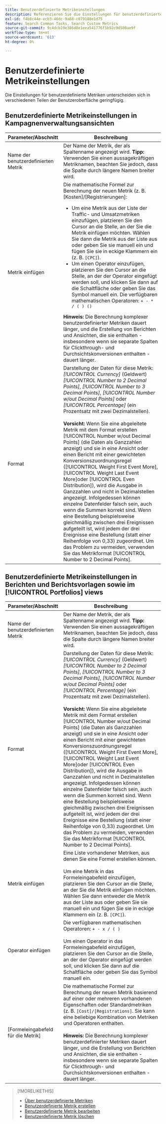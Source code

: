 ```yaml
---
title: Benutzerdefinierte Metrikeinstellungen
description: Referenzieren Sie die Einstellungen für benutzerdefinierte Metriken, die aus Standardmetriken berechnet werden.
exl-id: f4b8c44e-ecb3-46dc-9a68-c079188e1d75
feature: Search Common Tasks, Search Custom Metrics
source-git-commit: 9c4dcb19e386d8e1eea541776f5b92c9d500ae9f
workflow-type: tm+mt
source-wordcount: '613'
ht-degree: 0%

---
```


# Benutzerdefinierte Metrikeinstellungen

Die Einstellungen für benutzerdefinierte Metriken unterscheiden sich in verschiedenen Teilen der Benutzeroberfläche geringfügig.

## Benutzerdefinierte Metrikeinstellungen in Kampagnenverwaltungsansichten

| Parameter/Abschnitt | Beschreibung |
|----|----|
| Name der benutzerdefinierten Metrik | Der Name der Metrik, der als Spaltenname angezeigt wird. <b>Tipp:</b> Verwenden Sie einen aussagekräftigen Metriknamen, beachten Sie jedoch, dass die Spalte durch längere Namen breiter wird. |
| Metrik einfügen | Die mathematische Formel zur Berechnung der neuen Metrik (z. B. [Kosten]/[Registrierungen]:<ul><li>Um eine Metrik aus der Liste der Traffic- und Umsatzmetriken einzufügen, platzieren Sie den Cursor an die Stelle, an der Sie die Metrik einfügen möchten. Wählen Sie dann die Metrik aus der Liste aus oder geben Sie sie manuell ein und fügen Sie sie in eckige Klammern ein (z. B. `[CPC]`).</li><li>Um einen Operator einzufügen, platzieren Sie den Cursor an die Stelle, an der der Operator eingefügt werden soll, und klicken Sie dann auf die Schaltfläche oder geben Sie das Symbol manuell ein. Die verfügbaren mathematischen Operatoren: `+ - * / ( ) ()`</li></ul><b>Hinweis:</b> Die Berechnung komplexer benutzerdefinierter Metriken dauert länger, und die Erstellung von Berichten und Ansichten, die sie enthalten - insbesondere wenn sie separate Spalten für Clickthrough- und Durchsichtskonversionen enthalten - dauert länger. |
| Format | Darstellung der Daten für diese Metrik: *[!UICONTROL Currency]* (Geldwert) *[!UICONTROL Number to 2 Decimal Points]*, *[!UICONTROL Number to 3 Decimal Points]*, *[!UICONTROL Number w/out Decimal Points]* oder *[!UICONTROL Percentage]* (ein Prozentsatz mit zwei Dezimalstellen).<br><br><b>Vorsicht:</b> Wenn Sie eine abgeleitete Metrik mit dem Format erstellen [!UICONTROL Number w/out Decimal Points] (die Daten als Ganzzahlen anzeigt) und sie in eine Ansicht oder einen Bericht mit einer gewichteten Konversionszuordnungsregel ([!UICONTROL Weight First Event More], [!UICONTROL Weight Last Event More]oder [!UICONTROL Even Distribution]), wird die Ausgabe in Ganzzahlen und nicht in Dezimalstellen angezeigt. Infolgedessen können einzelne Datenfelder falsch sein, auch wenn die Summen korrekt sind. Wenn eine Bestellung beispielsweise gleichmäßig zwischen drei Ereignissen aufgeteilt ist, wird jedem der drei Ereignisse eine Bestellung (statt einer Reihenfolge von 0,33) zugeordnet. Um das Problem zu vermeiden, verwenden Sie das Metrikformat [!UICONTROL Number to 2 Decimal Points]. |

## Benutzerdefinierte Metrikeinstellungen in Berichten und Berichtsvorlagen sowie im [!UICONTROL Portfolios] views

| Parameter/Abschnitt | Beschreibung |
|----|----|
| Name der benutzerdefinierten Metrik | Der Name der Metrik, der als Spaltenname angezeigt wird. <b>Tipp:</b> Verwenden Sie einen aussagekräftigen Metriknamen, beachten Sie jedoch, dass die Spalte durch längere Namen breiter wird. |
| Format | Darstellung der Daten für diese Metrik: *[!UICONTROL Currency]* (Geldwert) *[!UICONTROL Number to 2 Decimal Points]*, *[!UICONTROL Number to 3 Decimal Points]*, *[!UICONTROL Number w/out Decimal Points]* oder *[!UICONTROL Percentage]* (ein Prozentsatz mit zwei Dezimalstellen).<br><br><b>Vorsicht:</b> Wenn Sie eine abgeleitete Metrik mit dem Format erstellen [!UICONTROL Number w/out Decimal Points] (die Daten als Ganzzahlen anzeigt) und sie in eine Ansicht oder einen Bericht mit einer gewichteten Konversionszuordnungsregel ([!UICONTROL Weight First Event More], [!UICONTROL Weight Last Event More]oder [!UICONTROL Even Distribution]), wird die Ausgabe in Ganzzahlen und nicht in Dezimalstellen angezeigt. Infolgedessen können einzelne Datenfelder falsch sein, auch wenn die Summen korrekt sind. Wenn eine Bestellung beispielsweise gleichmäßig zwischen drei Ereignissen aufgeteilt ist, wird jedem der drei Ereignisse eine Bestellung (statt einer Reihenfolge von 0,33) zugeordnet. Um das Problem zu vermeiden, verwenden Sie das Metrikformat [!UICONTROL Number to 2 Decimal Points]. |
| Metrik einfügen | Eine Liste vorhandener Metriken, aus denen Sie eine Formel erstellen können.<br><br>Um eine Metrik in das Formeleingabefeld einzufügen, platzieren Sie den Cursor an die Stelle, an der Sie die Metrik einfügen möchten. Wählen Sie dann entweder die Metrik aus der Liste aus oder geben Sie sie manuell ein und fügen Sie sie in eckige Klammern ein (z. B. `[CPC]`). |
| Operator einfügen | Die verfügbaren mathematischen Operatoren: `+ - x / ( )`<br><br>Um einen Operator in das Formeleingabefeld einzufügen, platzieren Sie den Cursor an die Stelle, an der der Operator eingefügt werden soll, und klicken Sie dann auf die Schaltfläche oder geben Sie das Symbol manuell ein. |
| [Formeleingabefeld für die Metrik] | Die mathematische Formel zur Berechnung der neuen Metrik basierend auf einer oder mehreren vorhandenen Eigenschaften oder Standardmetriken (z. B. `[Cost]/[Registrations]`. Sie kann eine beliebige Kombination von Metriken und Operatoren enthalten.<br><br><b>Hinweis:</b> Die Berechnung komplexer benutzerdefinierter Metriken dauert länger, und die Erstellung von Berichten und Ansichten, die sie enthalten - insbesondere wenn sie separate Spalten für Clickthrough- und Durchsichtskonversionen enthalten - dauert länger. |

>[!MORELIKETHIS]
>
>* [Über benutzerdefinierte Metriken](custom-metric-about.md)
>* [Benutzerdefinierte Metrik erstellen](custom-metric-create.md)
>* [Benutzerdefinierte Metrik bearbeiten](custom-metric-edit.md)
>* [Benutzerdefinierte Metrik löschen](custom-metric-delete.md)
